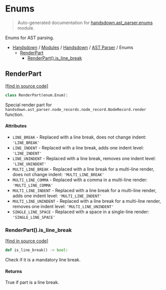 # Enums

> Auto-generated documentation for [handsdown.ast_parser.enums](https://github.com/vemel/handsdown/blob/master/handsdown/ast_parser/enums.py) module.

Enums for AST parsing.

- [Handsdown](../../README.md#-handsdown---python-documentation-generator) / [Modules](../../MODULES.md#modules) / [Handsdown](../index.md#handsdown) / [AST Parser](index.md#ast-parser) / Enums
    - [RenderPart](#renderpart)
        - [RenderPart().is_line_break](#renderpartis_line_break)

## RenderPart

[[find in source code]](https://github.com/vemel/handsdown/blob/master/handsdown/ast_parser/enums.py#L7)

```python
class RenderPart(enum.Enum):
```

Special render part for `handsdown.ast_parser.node_records.node_record.NodeRecord.render`
function.

#### Attributes

- `LINE_BREAK` - Replaced with a line break, does not change indent: `'LINE_BREAK'`
- `LINE_INDENT` - Replaced with a line break, adds one indent level: `'LINE_INDENT'`
- `LINE_UNINDENT` - Replaced with a line break, removes one indent level: `'LINE_UNINDENT'`
- `MULTI_LINE_BREAK` - Replaced with a line break for a multi-line render, does not change indent: `'MULTI_LINE_BREAK'`
- `MULTI_LINE_COMMA` - Replaced with a comma in a multi-line render: `'MULTI_LINE_COMMA'`
- `MULTI_LINE_INDENT` - Replaced with a line break for a multi-line render, adds one indent level: `'MULTI_LINE_INDENT'`
- `MULTI_LINE_UNINDENT` - Replaced with a line break for a multi-line render, removes one indent level: `'MULTI_LINE_UNINDENT'`
- `SINGLE_LINE_SPACE` - Replaced with a space in a single-line render: `'SINGLE_LINE_SPACE'`

### RenderPart().is_line_break

[[find in source code]](https://github.com/vemel/handsdown/blob/master/handsdown/ast_parser/enums.py#L37)

```python
def is_line_break() -> bool:
```

Check if it is a mandatory line break.

#### Returns

True if part is a line break.
